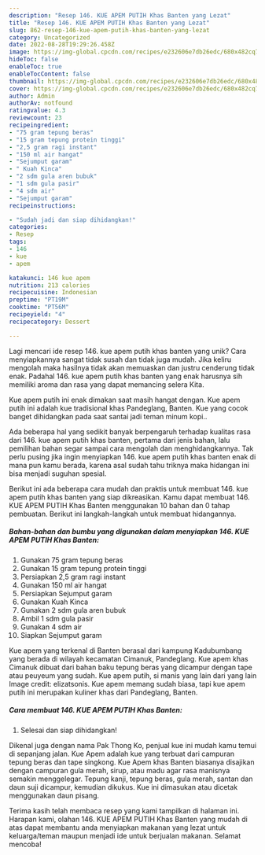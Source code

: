 ```yaml
---
description: "Resep 146. KUE APEM PUTIH Khas Banten yang Lezat"
title: "Resep 146. KUE APEM PUTIH Khas Banten yang Lezat"
slug: 862-resep-146-kue-apem-putih-khas-banten-yang-lezat
category: Uncategorized
date: 2022-08-28T19:29:26.458Z
image: https://img-global.cpcdn.com/recipes/e232606e7db26edc/680x482cq70/146-kue-apem-putih-khas-banten-foto-resep-utama.jpg
hideToc: false
enableToc: true
enableTocContent: false
thumbnail: https://img-global.cpcdn.com/recipes/e232606e7db26edc/680x482cq70/146-kue-apem-putih-khas-banten-foto-resep-utama.jpg
cover: https://img-global.cpcdn.com/recipes/e232606e7db26edc/680x482cq70/146-kue-apem-putih-khas-banten-foto-resep-utama.jpg
author: Admin
authorAv: notfound
ratingvalue: 4.3
reviewcount: 23
recipeingredient:
- "75 gram tepung beras"
- "15 gram tepung protein tinggi"
- "2,5 gram ragi instant"
- "150 ml air hangat"
- "Sejumput garam"
- " Kuah Kinca"
- "2 sdm gula aren bubuk"
- "1 sdm gula pasir"
- "4 sdm air"
- "Sejumput garam"
recipeinstructions:

- "Sudah jadi dan siap dihidangkan!"
categories:
- Resep
tags:
- 146
- kue
- apem

katakunci: 146 kue apem 
nutrition: 213 calories
recipecuisine: Indonesian
preptime: "PT19M"
cooktime: "PT56M"
recipeyield: "4"
recipecategory: Dessert

---
```





Lagi mencari ide resep 146. kue apem putih khas banten yang unik? Cara menyiapkannya sangat tidak susah dan tidak juga mudah. Jika keliru mengolah maka hasilnya tidak akan memuaskan dan justru cenderung tidak enak. Padahal 146. kue apem putih khas banten yang enak harusnya sih memiliki aroma dan rasa yang dapat memancing selera Kita.





Kue apem putih ini enak dimakan saat masih hangat dengan. Kue apem putih ini adalah kue tradisional khas Pandeglang, Banten. Kue yang cocok banget dihidangkan pada saat santai jadi teman minum kopi..

Ada beberapa hal yang sedikit banyak berpengaruh terhadap kualitas rasa dari 146. kue apem putih khas banten, pertama dari jenis bahan, lalu pemilihan bahan segar sampai cara mengolah dan menghidangkannya. Tak perlu pusing jika ingin menyiapkan 146. kue apem putih khas banten enak di mana pun kamu berada, karena asal sudah tahu triknya maka hidangan ini bisa menjadi suguhan spesial.






Berikut ini ada beberapa cara mudah dan praktis untuk membuat 146. kue apem putih khas banten yang siap dikreasikan. Kamu dapat membuat 146. KUE APEM PUTIH Khas Banten menggunakan 10 bahan dan 0 tahap pembuatan. Berikut ini langkah-langkah untuk membuat hidangannya.

<!--inarticleads1-->

##### Bahan-bahan dan bumbu yang digunakan dalam menyiapkan 146. KUE APEM PUTIH Khas Banten:

1. Gunakan 75 gram tepung beras
1. Gunakan 15 gram tepung protein tinggi
1. Persiapkan 2,5 gram ragi instant
1. Gunakan 150 ml air hangat
1. Persiapkan Sejumput garam
1. Gunakan  Kuah Kinca
1. Gunakan 2 sdm gula aren bubuk
1. Ambil 1 sdm gula pasir
1. Gunakan 4 sdm air
1. Siapkan Sejumput garam


Kue apem yang terkenal di Banten berasal dari kampung Kadubumbang yang berada di wilayah kecamatan Cimanuk, Pandeglang. Kue apem khas Cimanuk dibuat dari bahan baku tepung beras yang dicampur dengan tape atau peuyeum yang sudah. Kue apem putih, si manis yang lain dari yang lain Image credit: elizatsonis. Kue apem memang sudah biasa, tapi kue apem putih ini merupakan kuliner khas dari Pandeglang, Banten. 

<!--inarticleads2-->

##### Cara membuat 146. KUE APEM PUTIH Khas Banten:


1. Selesai dan siap dihidangkan!

Dikenal juga dengan nama Pak Thong Ko, penjual kue ini mudah kamu temui di sepanjang jalan. Kue Apem adalah kue yang terbuat dari campuran tepung beras dan tape singkong. Kue Apem khas Banten biasanya disajikan dengan campuran gula merah, sirup, atau madu agar rasa manisnya semakin menggelegar. Tepung kanji, tepung beras, gula merah, santan dan daun suji dicampur, kemudian dikukus. Kue ini dimasukan atau dicetak menggunakan daun pisang. 

Terima kasih telah membaca resep yang kami tampilkan di halaman ini. Harapan kami, olahan 146. KUE APEM PUTIH Khas Banten yang mudah di atas dapat membantu anda menyiapkan makanan yang lezat untuk keluarga/teman maupun menjadi ide untuk berjualan makanan. Selamat mencoba!
